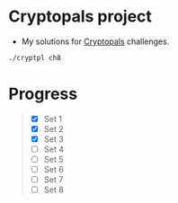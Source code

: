 # Cryptopals project

- My solutions for [Cryptopals](https://cryptopals.com/) challenges.

```bash
./cryptpl ch8
```

# Progress

>
> - [x] Set 1
> - [x] Set 2
> - [x] Set 3
> - [ ] Set 4
> - [ ] Set 5
> - [ ] Set 6
> - [ ] Set 7
> - [ ] Set 8
>
